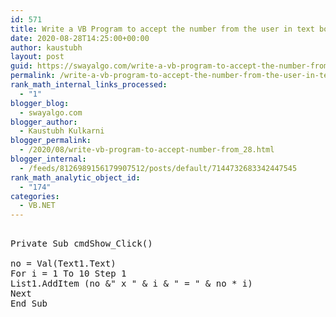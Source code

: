 ```yaml
---
id: 571
title: Write a VB Program to accept the number from the user in text box and display multiplication table of that number into the list box.
date: 2020-08-28T14:25:00+00:00
author: kaustubh
layout: post
guid: https://swayalgo.com/write-a-vb-program-to-accept-the-number-from-the-user-in-text-box-and-display-multiplication-table-of-that-number-into-the-list-box/
permalink: /write-a-vb-program-to-accept-the-number-from-the-user-in-text-box-and-display-multiplication-table-of-that-number-into-the-list-box/
rank_math_internal_links_processed:
  - "1"
blogger_blog:
  - swayalgo.com
blogger_author:
  - Kaustubh Kulkarni
blogger_permalink:
  - /2020/08/write-vb-program-to-accept-number-from_28.html
blogger_internal:
  - /feeds/8126989156179907512/posts/default/7144732683342447545
rank_math_analytic_object_id:
  - "174"
categories:
  - VB.NET
---
```

<pre><br />Private Sub cmdShow_Click()<br /><br />no = Val(Text1.Text)<br />For i = 1 To 10 Step 1<br />List1.AddItem (no &" x " & i & " = " & no * i)<br />Next<br />End Sub<br /><br /><br /></pre>
